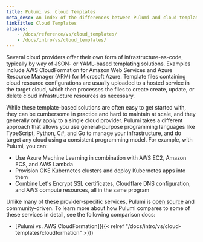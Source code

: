 ```yaml
---
title: Pulumi vs. Cloud Templates
meta_desc: An index of the differences between Pulumi and cloud templating solutions like AWS CloudFormation and Microsoft Azure Resource Manager (ARM).
linktitle: Cloud Templates
aliases:
    - /docs/reference/vs/cloud_templates/
    - /docs/intro/vs/cloud_templates/
---
```


Several cloud providers offer their own form of infrastructure-as-code, typically by way of JSON- or YAML-based templating solutions. Examples include AWS CloudFormation for Amazon Web Services and Azure Resource Manager (ARM) for Microsoft Azure. Template files containing cloud resource configurations are usually uploaded to a hosted service in the target cloud, which then processes the files to create create, update, or delete cloud infrastructure resources as necessary.

While these template-based solutions are often easy to get started with, they can be cumbersome in practice and hard to maintain at scale, and they generally only apply to a single cloud provider. Pulumi takes a different approach that allows you use general-purpose programming languages like TypeScript, Python, C#, and Go to manage your infrastructure, and do target any cloud using a consistent programming model. For example, with Pulumi, you can:

* Use Azure Machine Learning in combination with AWS EC2, Amazon ECS, and AWS Lambda
* Provision GKE Kubernetes clusters and deploy Kubernetes apps into them
* Combine Let's Encrypt SSL certificates, Cloudflare DNS configuration, and AWS compute resources, all in the same program

Unlike many of these provider-specific services, Pulumi is [open source](https://github.com/pulumi/pulumi) and community-driven. To learn more about how Pulumi compares to some of these services in detail, see the following comparison docs:

* [Pulumi vs. AWS CloudFormation]({{< relref "/docs/intro/vs/cloud-templates/cloudformation" >}})

